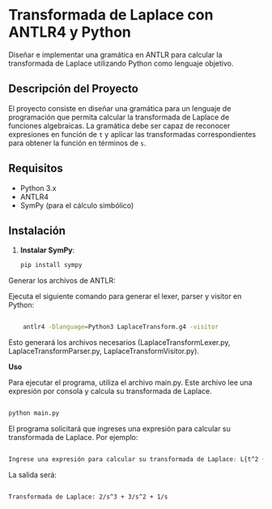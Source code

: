 # Transformada de Laplace con ANTLR4 y Python

Diseñar e implementar una gramática en ANTLR para calcular la transformada de Laplace utilizando Python como lenguaje objetivo.

## Descripción del Proyecto

El proyecto consiste en diseñar una gramática para un lenguaje de programación que permita calcular la transformada de Laplace de funciones algebraicas. La gramática debe ser capaz de reconocer expresiones en función de `t` y aplicar las transformadas correspondientes para obtener la función en términos de `s`.

## Requisitos

- Python 3.x
- ANTLR4
- SymPy (para el cálculo simbólico)

## Instalación

1. **Instalar SymPy**:

   ```bash
   pip install sympy

Generar los archivos de ANTLR:

Ejecuta el siguiente comando para generar el lexer, parser y visitor en Python:

```bash

    antlr4 -Dlanguage=Python3 LaplaceTransform.g4 -visitor

```

Esto generará los archivos necesarios (LaplaceTransformLexer.py, LaplaceTransformParser.py, LaplaceTransformVisitor.py).

**Uso**

Para ejecutar el programa, utiliza el archivo main.py. Este archivo lee una expresión por consola y calcula su transformada de Laplace.

```bash

python main.py
```
El programa solicitará que ingreses una expresión para calcular su transformada de Laplace. Por ejemplo:

```css

Ingrese una expresión para calcular su transformada de Laplace: L{t^2 + 3*t + 1}
```
La salida será:

```bash

Transformada de Laplace: 2/s^3 + 3/s^2 + 1/s
```
